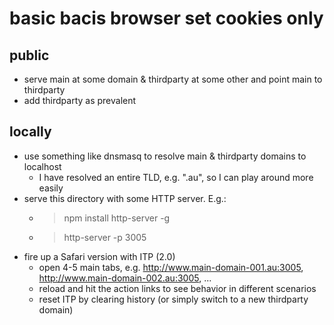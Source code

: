# basic bacis browser set cookies only

## public
* serve main at some domain & thirdparty at some other and point main to thirdparty
* add thirdparty as prevalent

## locally
* use something like dnsmasq to resolve main & thirdparty domains to localhost
  * I have resolved an entire TLD, e.g. ".au", so I can play around more easily
* serve this directory with some HTTP server. E.g.:
  * > npm install http-server -g
  * > http-server -p 3005
* fire up a Safari version with ITP (2.0)
  * open 4-5 main tabs, e.g. http://www.main-domain-001.au:3005, http://www.main-domain-002.au:3005, ...
  * reload and hit the action links to see behavior in different scenarios
  * reset ITP by clearing history (or simply switch to a new thirdparty domain)
